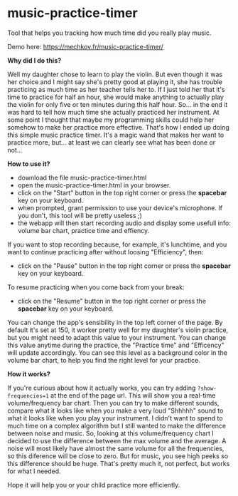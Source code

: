 # music-practice-timer
Tool that helps you tracking how much time did you really play music.

Demo here: https://mechkov.fr/music-practice-timer/

**Why did I do this?**

Well my daughter chose to learn to play the violin.
But even though it was her choice and I might say she's pretty good at playing it, she has trouble practicing as much time as her teacher tells her to.
If I just told her that it's time to practice for half an hour, she would make anything to actually play the violin for only five or ten minutes during this half hour.
So... in the end it was hard to tell how much time she actually practiced her instrument.
At some point I thought that maybe my programming skills could help her somehow to make her practice more effective.
That's how I ended up doing this simple music practice timer.
It's a magic wand that makes her want to practice more, but... at least we can clearly see what has been done or not...

**How to use it?**

* download the file music-practice-timer.html
* open the music-practice-timer.html in your browser.
* click on the "Start" button in the top right corner or press the **spacebar** key on your keyboard.
* when prompted, grant permission to use your device's microphone. If you don't, this tool will be pretty useless ;)
* the webapp will then start recording audio and display some usefull info: volume bar chart, practice time and effiency.

If you want to stop recording because, for example, it's lunchtime, and you want to continue practicing after without loosing "Efficiency", then:
* click on the "Pause" button in the top right corner or press the **spacebar** key on your keyboard.

To resume practicing when you come back from your break:
* click on the "Resume" button in the top right corner or press the **spacebar** key on your keyboard.

You can change the app's sensibility in the top left corner of the page. By default it's set at 150, it worker pretty well for my daughter's violin practice, but you might need to adapt this value to your instrument.
You can change this value anytime during the practice, the "Practice time" and "Efficency" will update accordingly.
You can see this level as a background color in the volume bar chart, to help you find the right level for your practice.

**How it works?**

If you're curious about how it actually works, you can try adding `?show-frequencies=1` at the end of the page url.
This will show you a real-time volume/frequency bar chart.
Then you can try to make different sounds, compare what it looks like when you make a very loud "Shhhhh" sound to what it looks like when you play your instrument.
I didn't want to spend to much time on a complex algorithm but I still wanted to make the difference between noise and music.
So, looking at this volume/frequency chart I decided to use the difference between the max volume and the average.
A noise will most likely have almost the same volume for all the frequencies, so this diference will be close to zero.
But for music, you see high peeks so this difference should be huge.
That's pretty much it, not perfect, but works for what I needed.

Hope it will help you or your child practice more efficiently.
